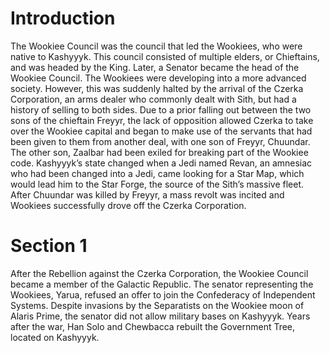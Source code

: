 # Introduction

The Wookiee Council was the council that led the Wookiees, who were native to Kashyyyk.
This council consisted of multiple elders, or Chieftains, and was headed by the King.
Later, a Senator became the head of the Wookiee Council.
The Wookiees were developing into a more advanced society.
However, this was suddenly halted by the arrival of the Czerka Corporation, an arms dealer who commonly dealt with Sith, but had a history of selling to both sides.
Due to a prior falling out between the two sons of the chieftain Freyyr, the lack of opposition allowed Czerka to take over the Wookiee capital and began to make use of the servants that had been given to them from another deal, with one son of Freyyr, Chuundar.
The other son, Zaalbar had been exiled for breaking part of the Wookiee code.
Kashyyyk’s state changed when a Jedi named Revan, an amnesiac who had been changed into a Jedi, came looking for a Star Map, which would lead him to the Star Forge, the source of the Sith’s massive fleet.
After Chuundar was killed by Freyyr, a mass revolt was incited and Wookiees successfully drove off the Czerka Corporation.

# Section 1

After the Rebellion against the Czerka Corporation, the Wookiee Council became a member of the Galactic Republic.
The senator representing the Wookiees, Yarua, refused an offer to join the Confederacy of Independent Systems.
Despite invasions by the Separatists on the Wookiee moon of Alaris Prime, the senator did not allow military bases on Kashyyyk.
Years after the war, Han Solo and Chewbacca rebuilt the Government Tree, located on Kashyyyk.
